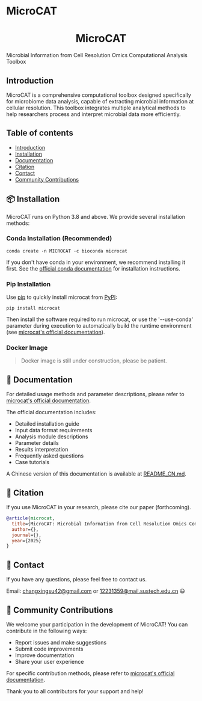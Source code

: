 # MicroCAT

<div align="center">

# MicroCAT

</div>

Microbial Information from Cell Resolution Omics Computational Analysis Toolbox

## Introduction

MicroCAT is a comprehensive computational toolbox designed specifically for microbiome data analysis, capable of extracting microbial information at cellular resolution. This toolbox integrates multiple analytical methods to help researchers process and interpret microbial data more efficiently.

## Table of contents

- [Introduction](#introduction)
- [Installation](#installation)
- [Documentation](#documentation)
- [Citation](#citation)
- [Contact](#contact)
- [Community Contributions](#community-contributions)

## 📦 Installation

MicroCAT runs on Python 3.8 and above. We provide several installation methods:

### Conda Installation (Recommended)
```
conda create -n MICROCAT -c bioconda microcat
```
If you don't have conda in your environment, we recommend installing it first. See the [official conda documentation](https://docs.conda.io/projects/conda/en/latest/user-guide/install/) for installation instructions.

### Pip Installation
Use [pip](https://pip.pypa.io/en/stable/installation/) to quickly install microcat from [PyPI](https://pypi.org/):
```
pip install microcat
```
Then install the software required to run microcat, or use the '--use-conda' parameter during execution to automatically build the runtime environment (see [microcat's official documentation](https://github.com/zhaofangyuan98/MicroCAT/wiki/MicroCAT-Tutorial)).


### Docker Image

> Docker image is still under construction, please be patient.

## 📄 Documentation

For detailed usage methods and parameter descriptions, please refer to [microcat's official documentation](https://github.com/zhaofangyuan98/MicroCAT/wiki/MicroCAT-Tutorial).

The official documentation includes:
- Detailed installation guide
- Input data format requirements
- Analysis module descriptions
- Parameter details
- Results interpretation
- Frequently asked questions
- Case tutorials

A Chinese version of this documentation is available at [README_CN.md](./README_CN.md).

## 📄 Citation

If you use MicroCAT in your research, please cite our paper (forthcoming).

```bibtex
@article{microcat,
  title={MicroCAT: Microbial Information from Cell Resolution Omics Computational Analysis Toolbox},
  author={},
  journal={},
  year={2025}
}
```

## 📧 Contact

If you have any questions, please feel free to contact us.

Email: [changxingsu42@gmail.com](mailto:changxingsu42@gmail.com) or [12231359@mail.sustech.edu.cn](mailto:12231359@mail.sustech.edu.cn) 😃

## 💪 Community Contributions

We welcome your participation in the development of MicroCAT! You can contribute in the following ways:

- Report issues and make suggestions
- Submit code improvements
- Improve documentation
- Share your user experience

For specific contribution methods, please refer to [microcat's official documentation](https://github.com/zhaofangyuan98/MicroCAT/wiki/MicroCAT-Tutorial).

Thank you to all contributors for your support and help!
